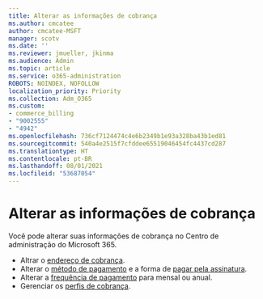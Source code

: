 ```yaml
---
title: Alterar as informações de cobrança
ms.author: cmcatee
author: cmcatee-MSFT
manager: scotv
ms.date: ''
ms.reviewer: jmueller, jkinma
ms.audience: Admin
ms.topic: article
ms.service: o365-administration
ROBOTS: NOINDEX, NOFOLLOW
localization_priority: Priority
ms.collection: Adm_O365
ms.custom:
- commerce_billing
- "9002555"
- "4942"
ms.openlocfilehash: 736cf7124474c4e6b2349b1e93a328ba43b1ed81
ms.sourcegitcommit: 540a4e2515f7cfddee65519046454fc4437cd287
ms.translationtype: HT
ms.contentlocale: pt-BR
ms.lasthandoff: 08/01/2021
ms.locfileid: "53687054"
---
```

# <a name="change-billing-information"></a>Alterar as informações de cobrança

Você pode alterar suas informações de cobrança no Centro de administração do Microsoft 365. 

- Altrar o [endereço de cobrança](/microsoft-365/commerce/billing-and-payments/change-your-billing-addresses).
- Alterar o [método de pagamento](/microsoft-365/commerce/billing-and-payments/manage-payment-methods) e a forma de [pagar pela assinatura](/microsoft-365/commerce/billing-and-payments/pay-for-your-subscription).
- Alterar a [frequência de pagamento](/microsoft-365/commerce/billing-and-payments/change-payment-frequency) para mensal ou anual.
- Gerenciar os [perfis de cobrança](/microsoft-365/commerce/billing-and-payments/manage-billing-profiles).
